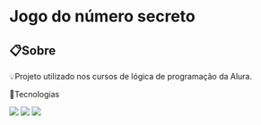 <h1>Jogo do número secreto</h1>

<h2>📋Sobre</h2>
<p>💡Projeto utilizado nos cursos de lógica de programação da Alura.</p>

📱Tecnologias
<div>
  <img src="https://img.shields.io/badge/HTML-239120?style=for-the-badge&logo=html5&logoColor=white">
  <img src="https://img.shields.io/badge/CSS-239120?&style=for-the-badge&logo=css3&logoColor=white">
  <img src="https://img.shields.io/badge/JavaScript-F7DF1E?style=for-the-badge&logo=javascript&logoColor=black">
</div>